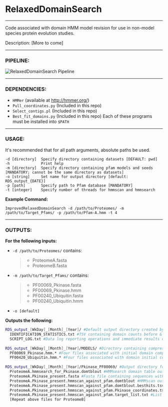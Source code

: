 # RelaxedDomainSearch
---

Code associated with domain HMM model revision for use in non-model species protein evolution studies.

Description: [More to come]

---
### PIPELINE:
![RelaxedDomainSearch Pipeline](https://github.com/mtassia/RelaxedDomainSearch/blob/master/Program_diagram.png)

---
### DEPENDENCIES:
- `HMMer` (available at http://hmmer.org/)
- `Pull_coordinates.py` (Included in this repo)
- `Select_contigs.pl` (Included in this repo)
- `Best_fit_domains.py` (Included in this repo)
Each of these programs must be installed into `$PATH`

---
### USAGE:
It's recommended that for all path arguments, absolute paths be used. 

```
-d [directory]  Specify directory containing datasets [DEFAULT: pwd]
-h              Print help
-m [directory]  Specify directory containing pfam models and seeds [MANDATORY; cannot be the same directory as datasets]
-o [string]     Set name for output directory [default: RDS_output_{DATE}]
-p [path]       Specify path to Pfam database [MANDATORY]
-t [integer]    Specify number of threads for hmmscan and hmmsearch
```

**Example Command:** 
```
ImprovedRelaxedDomainSearch -d /path/to/Proteomes/ -m /path/to/Target_Pfams/ -p /path/to/Pfam-A.hmm -t 4
```

---
### OUTPUTS:
**For the following inputs:**
- `-d /path/to/Proteomes/` contains:
  >- ProteomeA.fasta
  >- ProteomeB.fasta
- `-m /path/to/Target_Pfams/` contains:
  >- PF00069_Pkinase.fasta
  >- PF00069_Pkinase.hmm
  >- PF00240_Ubiquitin.fasta
  >- PF00240_Ubiquitin.hmm
- `-o [default]`

**Outputs the following:**
```bash
RDS_output_[WkDay]_[Month]_[Year]/ #Default output directory created by program
  IDENTIFICATION_STATISTICS.txt #TSV containing domain counts before & after revision
  SCRIPT_LOG.txt #Data log reporting operations and immediate results during program execution
  
RDS_output_[WkDay]_[Month]_[Year]/MODELS/ #Directory containing compressed models for initial HMMsearch step
  PF00069_Pkinase.hmm.* #Four files associated with initial domain compression from HMMpress
  PF00420_Ubiquitin.hmm.* #Four files associated with domain initial compression from HMMpress
  
RDS_output_[WkDay]_[Month]_[Year]/Pkinase_PF00069/ #Output directory for Pkinase domain revision
  ProteomeA.hmmsearch_for_Pkinase.domtblout #HMMsearch domain table output for potential Pkinase domains in ProteomeA.fasta
  ProteomeA.Pkinase_present.fasta #Fasta file containing sequences with potential Pkinase domains found in ProteomeA.fasta
  ProteomeA.Pkinase_present.hmmscan_against_pfam.domtblout #HMMscan output (domain table) of above sequences annotated with all Pfam domains
  ProteomeA.Pkinase_present.hmmscan_against_pfam.domtblout.besthits.tsv #Above table filtered for domains meeting HMMer inclusion threshold and overlap
  ProteomeA.Pkinase_present.hmmscan_against_pfam.Pkinase_coordinates.tsv #Coordinate TSV for all best-fit Pkinase domains in ProteomeA.fasta
  ProteomeA.Pkinase_present.hmmscan_against_pfam.target_list.txt #List of sequences with best-fit Pkinase domains in ProteomA.fasta
  [Repeat above files for ProteomeB]
```
